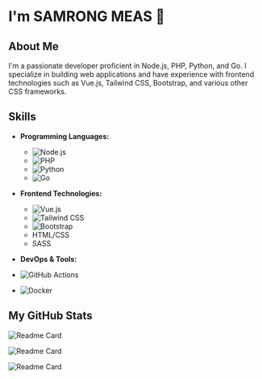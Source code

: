 # I'm SAMRONG MEAS 👋

## About Me

I'm a passionate developer proficient in Node.js, PHP, Python, and Go. I specialize in building web applications and have experience with frontend technologies such as Vue.js, Tailwind CSS, Bootstrap, and various other CSS frameworks.

## Skills

- **Programming Languages:**

  - ![Node.js](https://img.shields.io/badge/Node.js-339933?logo=node.js&logoColor=white)
  - ![PHP](https://img.shields.io/badge/PHP-777BB4?logo=php&logoColor=white)
  - ![Python](https://img.shields.io/badge/Python-3776AB?logo=python&logoColor=white)
  - ![Go](https://img.shields.io/badge/Go-00ADD8?logo=go&logoColor=white)
- **Frontend Technologies:**

  - ![Vue.js](https://img.shields.io/badge/Vue.js-4FC08D?logo=vue.js&logoColor=white)
  - ![Tailwind CSS](https://img.shields.io/badge/Tailwind_CSS-38B2AC?logo=tailwind-css&logoColor=white)
  - ![Bootstrap](https://img.shields.io/badge/Bootstrap-563D7C?logo=bootstrap&logoColor=white)
  - HTML/CSS
  - SASS
- **DevOps & Tools:**
- ![GitHub Actions](https://img.shields.io/badge/GitHub%20Actions-2088FF?logo=github-actions&logoColor=white)
- ![Docker](https://img.shields.io/badge/Docker-2496ED?logo=docker&logoColor=white)

## My GitHub Stats

![Readme Card](https://github-readme-stats.vercel.app/api?username=meassamrong&count_private=true&show_icons=true&theme=tokyonight)

![Readme Card](https://github-readme-stats.vercel.app/api/top-langs/?username=meassamrong&layout=compact&theme=tokyonight)

![Readme Card](https://github-readme-stats.vercel.app/api/wakatime?username=meassamrong&layout=compact&theme=tokyonight)
